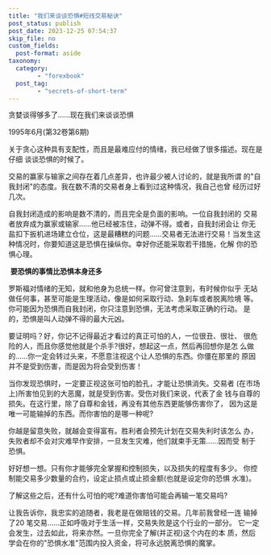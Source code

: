 ```yaml
---
title: "我们来谈谈恐惧#短线交易秘诀"
post_status: publish
post_date: 2023-12-25 07:54:37
skip_file: no
custom_fields: 
  post-format: aside
taxonomy:
  category:
        - "forexbook"
  post_tag:
        - "secrets-of-short-term"
---
```


贪婪谈得够多了......现在我们来谈谈恐惧

1995年6月(第32卷第6期)

关于贪心这种具有支配性，而且是最难应付的情绪，我已经做了很多描述。现在是仔细 谈谈恐惧的时候了。

交易的赢家与输家之间存在着几点差异，也许最少被人讨论的，就是我所谓 的"自我封闭"的态度。我在数不清的交易者身上看到过这种情况，我自己也曾 经历过好几次。

自我封闭造成的影响是数不清的，而且完全是负面的影响。一位自我封闭的 交易者放弃成为赢家或输家……他已经被冻住，动弹不得。或者，自我封闭会让 你无盐扣下扳机进场建立仓位，这是最糟糕的问题……交易者无法进行交易！当发生这种情况时，你要知道这是恐惧在操纵你。幸好你还能采取若干措施，化解 你的恐惧心理。

 **要恐惧的事情比恐惧本身还多**

罗斯福对情绪的无知，就和他身为总统一样。你可曾注意到，有时候你似乎 无站做任何事，甚至可能是生理活动，像是如何采取行动、急刹车或者脱离险境 等。你可能因为恐惧而自我封闭，你只注意到恐惧，无法考虑采取正确的行动。 是的，恐惧是叫人动弹不得的最大元凶。

要证明吗？好，你记不记得最近才看过的真正可怕的人，一位很丑、很壮、 很危险的人，而且你感觉他就是个杀手?很好，想起这一点，然后再回想你是怎 么做的……你一定会转过头来，不愿意注视这个让人恐惧的东西。你僵在那里的 原因并不是受到伤害，而是因为将会受到伤害！

当你发现恐惧时，一定要正视这张可怕的脸孔，才能让恐惧消失。交易者 (在市场上)所害怕见到的大恶魔，就是受到伤害。受伤对我们来说，代表了金 钱与自尊的损失。在这行里，除了自尊和金钱，再没有其他东西更能够伤害你了， 因为这是唯一可能输掉的东西。而你害怕的是哪一种呢?

你越是留意失败，就越会变得富有。胜利者会预先计划在交易失利时该怎么 办，失败者却不会对灾难早作安排，一旦发生灾难，他们就束手无策……因而受 制于恐惧。

好好想一想。只有你才能够完全掌握和控制损失，以及损失的程度有多少。 你控制能交易多少数量的合约，设定止损点或止损金额(也就是设定你的恐惧 水准)。

了解这些之后，还有什么可怕的呢?难道你害怕可能会再输一笔交易吗?

让我告诉你，我忠实的追随者，我老是在做赔钱的交易。几年前我曾经一连 输掉了20 笔交易……正如呼吸对于生活一样，交易失败是这个行业的一部分。 它一定会发生，过去如此，将来亦然。一旦你完全了解(并正视)这个内在的本 质，然后学会在你的"恐惧水准"范围内投入资金，将可永远脱离恐惧的魔掌。
